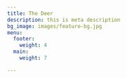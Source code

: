 ```yaml
---
title: The Deer
description: this is meta description
bg_image: images/feature-bg.jpg
menu:
  footer:
    weight: 4
  main:
    weight: 7

---
```

